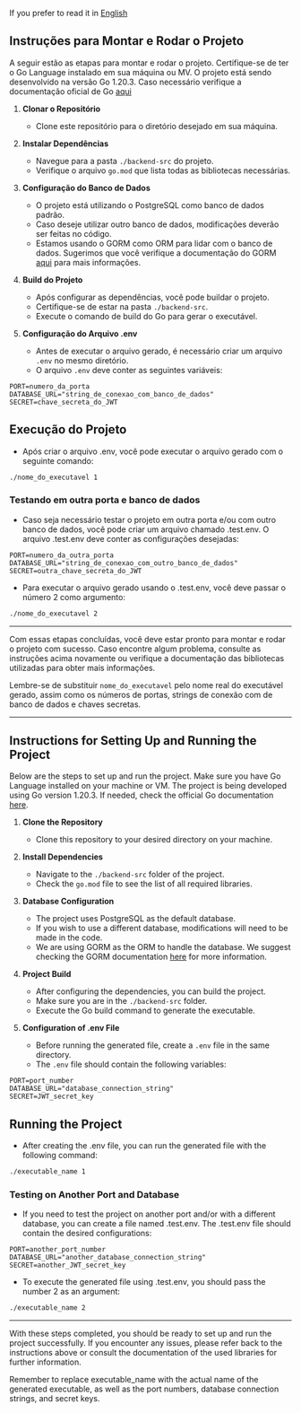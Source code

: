 If you prefer to read it in [English](#Instructions)

## Instruções para Montar e Rodar o Projeto

A seguir estão as etapas para montar e rodar o projeto. Certifique-se de ter o Go Language instalado em sua máquina ou MV. O projeto está sendo desenvolvido na versão Go 1.20.3. Caso necessário verifique a documentação oficial de Go [aqui](https://go.dev/)

1. **Clonar o Repositório**
   - Clone este repositório para o diretório desejado em sua máquina.

2. **Instalar Dependências**
   - Navegue para a pasta `./backend-src` do projeto.
   - Verifique o arquivo `go.mod` que lista todas as bibliotecas necessárias.

3. **Configuração do Banco de Dados**
   - O projeto está utilizando o PostgreSQL como banco de dados padrão.
   - Caso deseje utilizar outro banco de dados, modificações deverão ser feitas no código.
   - Estamos usando o GORM como ORM para lidar com o banco de dados. Sugerimos que você verifique a documentação do GORM [aqui](https://gorm.io/docs/index.html) para mais informações.

4. **Build do Projeto**
   - Após configurar as dependências, você pode buildar o projeto.
   - Certifique-se de estar na pasta `./backend-src`.
   - Execute o comando de build do Go para gerar o executável.

5. **Configuração do Arquivo .env**
   - Antes de executar o arquivo gerado, é necessário criar um arquivo `.env` no mesmo diretório.
   - O arquivo `.env` deve conter as seguintes variáveis:

```dotenv
PORT=numero_da_porta
DATABASE_URL="string_de_conexao_com_banco_de_dados"
SECRET=chave_secreta_do_JWT
```
## Execução do Projeto

- Após criar o arquivo .env, você pode executar o arquivo gerado com o seguinte comando:

```bash
./nome_do_executavel 1
```

### Testando em outra porta e banco de dados

- Caso seja necessário testar o projeto em outra porta e/ou com outro banco de dados, você pode criar um arquivo chamado .test.env.
O arquivo .test.env deve conter as configurações desejadas:

```dotenv
PORT=numero_da_outra_porta
DATABASE_URL="string_de_conexao_com_outro_banco_de_dados"
SECRET=outra_chave_secreta_do_JWT
```

- Para executar o arquivo gerado usando o .test.env, você deve passar o número 2 como argumento:

```bash
./nome_do_executavel 2
```
---
Com essas etapas concluídas, você deve estar pronto para montar e rodar o projeto com sucesso. Caso encontre algum problema, consulte as instruções acima novamente ou verifique a documentação das bibliotecas utilizadas para obter mais informações.

Lembre-se de substituir `nome_do_executavel` pelo nome real do executável gerado, assim como os números de portas, strings de conexão com de banco de dados e chaves secretas.

---
## Instructions for Setting Up and Running the Project

Below are the steps to set up and run the project. Make sure you have Go Language installed on your machine or VM. The project is being developed using Go version 1.20.3. If needed, check the official Go documentation [here](https://go.dev/).

1. **Clone the Repository**
   - Clone this repository to your desired directory on your machine.

2. **Install Dependencies**
   - Navigate to the `./backend-src` folder of the project.
   - Check the `go.mod` file to see the list of all required libraries.

3. **Database Configuration**
   - The project uses PostgreSQL as the default database.
   - If you wish to use a different database, modifications will need to be made in the code.
   - We are using GORM as the ORM to handle the database. We suggest checking the GORM documentation [here](https://gorm.io/docs/index.html) for more information.

4. **Project Build**
   - After configuring the dependencies, you can build the project.
   - Make sure you are in the `./backend-src` folder.
   - Execute the Go build command to generate the executable.

5. **Configuration of .env File**
   - Before running the generated file, create a `.env` file in the same directory.
   - The `.env` file should contain the following variables:

```dotenv
PORT=port_number
DATABASE_URL="database_connection_string"
SECRET=JWT_secret_key
```
## Running the Project

- After creating the .env file, you can run the generated file with the following command:

```bash
./executable_name 1
```

### Testing on Another Port and Database

- If you need to test the project on another port and/or with a different database, you can create a file named .test.env.
The .test.env file should contain the desired configurations:

```dotenv
PORT=another_port_number
DATABASE_URL="another_database_connection_string"
SECRET=another_JWT_secret_key
```
- To execute the generated file using .test.env, you should pass the number 2 as an argument:

```bash
./executable_name 2
```

---
With these steps completed, you should be ready to set up and run the project successfully. If you encounter any issues, please refer back to the instructions above or consult the documentation of the used libraries for further information.

Remember to replace executable_name with the actual name of the generated executable, as well as the port numbers, database connection strings, and secret keys.